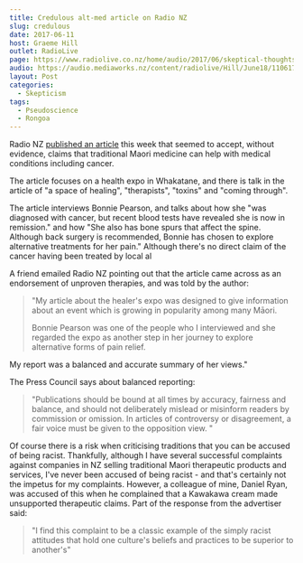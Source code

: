 ```yaml
---
title: Credulous alt-med article on Radio NZ
slug: credulous
date: 2017-06-11
host: Graeme Hill
outlet: RadioLive
page: https://www.radiolive.co.nz/home/audio/2017/06/skeptical-thoughts.html
audio: https://audio.mediaworks.nz/content/radiolive/Hill/June18/110617_WvW_Skeptical.mp3
layout: Post
categories:
  - Skepticism
tags:
  - Pseudoscience
  - Rongoa
---
```


Radio NZ [published an article](http://www.radionz.co.nz/national/programmes/teahikaa/audio/201846807/maori-healers-share-their-work) this week that seemed to accept, without evidence, claims that traditional Maori medicine can help with medical conditions including cancer.

<!-- more -->

The article focuses on a health expo in Whakatane, and there is talk in the article of "a space of healing", "therapists", "toxins" and "coming through".

The article interviews Bonnie Pearson, and talks about how she "was diagnosed with cancer, but recent blood tests have revealed she is now in remission." and how "She also has bone spurs that affect the spine. Although back surgery is recommended, Bonnie has chosen to explore alternative treatments for her pain." Although there's no direct claim of the cancer having been treated by local al

A friend emailed Radio NZ pointing out that the article came across as an endorsement of unproven therapies, and was told by the author:

> "My article about the healer's expo was designed to give information about an event which is growing in popularity among many Māori.
>
> Bonnie Pearson was one of the people who I interviewed and she regarded the expo as another step in her journey to explore alternative forms of pain relief.

My report was a balanced and accurate summary of her views."

The Press Council says about balanced reporting:

> "Publications should be bound at all times by accuracy, fairness and balance, and should not deliberately mislead or misinform readers by commission or omission. In articles of controversy or disagreement, a fair voice must be given to the opposition view. "

Of course there is a risk when criticising traditions that you can be accused of being racist. Thankfully, although I have several successful complaints against companies in NZ selling traditional Maori therapeutic products and services, I've never been accused of being racist - and that's certainly not the impetus for my complaints. However, a colleague of mine, Daniel Ryan, was accused of this when he complained that a Kawakawa cream made unsupported therapeutic claims. Part of the response from the advertiser said:

> "I find this complaint to be a classic example of the simply racist attitudes that hold one culture's beliefs and practices to be superior to another's"

